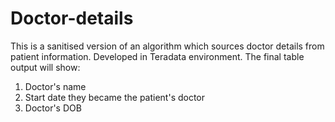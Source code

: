 # Doctor-details

This is a sanitised version of an algorithm which sources doctor details from patient information. Developed in Teradata environment. 
The final table output will show:
1. Doctor's name
2. Start date they became the patient's doctor
3. Doctor's DOB
